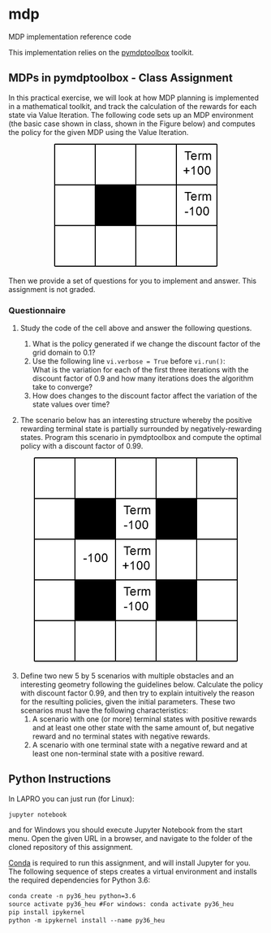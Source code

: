 # mdp
MDP implementation reference code

This implementation relies on the [pymdptoolbox](https://github.com/sawcordwell/pymdptoolbox) toolkit.

## MDPs in pymdptoolbox - Class Assignment

In this practical exercise, we will look at how MDP planning is implemented in a mathematical toolkit, and track the calculation of the rewards for each state via Value Iteration.
The following code sets up an MDP environment (the basic case shown in class, shown in the Figure below) and computes the policy for the given MDP using the Value Iteration.

<p align="center">
<img src="mdp_simple.png"/>
</p>

Then we provide a set of questions for you to implement and answer. This assignment is not graded.

### Questionnaire
1. Study the code of the cell above and answer the following questions.
	1. What is the policy generated if we change the discount factor of the grid domain to 0.1?
	2. Use the following line ```vi.verbose = True``` before ```vi.run()```:   
	What is the variation for each of the first three iterations with the discount factor of 0.9 and how many iterations does the algorithm take to converge?
	3. How does changes to the discount factor affect the variation of the state values over time?
  
2. The scenario below has an interesting structure whereby the positive rewarding terminal state is partially surrounded by negatively-rewarding states.
Program this scenario in pymdptoolbox and compute the optimal policy with a discount factor of 0.99.

<p align="center">
<img src="mdp-odd.png"/>
</p>

3. Define two new 5 by 5 scenarios with multiple obstacles and an interesting geometry following the guidelines below. Calculate the policy with discount factor 0.99, and then try to explain intuitively the reason for the resulting policies, given the initial parameters. These two scenarios must have the following characteristics:
	1. A scenario with one (or more) terminal states with positive rewards and at least one other state with the same amount of, but negative reward and no terminal states with negative rewards.
	2. A scenario with one terminal state with a negative reward and at least one non-terminal state with a positive reward.

## Python Instructions
In LAPRO you can just run (for Linux):
```shell
jupyter notebook
```
and for Windows you should execute Jupyter Notebook from the start menu. Open the given URL in a browser, and navigate to the folder of the cloned repository of this assignment.

[Conda](https://conda.io/docs/user-guide/install/index.html) is required to run this assignment, and will install Jupyter for you.
The following sequence of steps creates a virtual environment and installs the required dependencies for Python 3.6:
```shell
conda create -n py36_heu python=3.6
source activate py36_heu #For windows: conda activate py36_heu
pip install ipykernel
python -m ipykernel install --name py36_heu
```